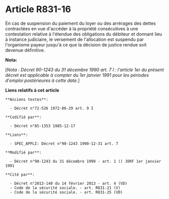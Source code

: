 # Article R831-16

En cas de suspension du paiement du loyer ou des arrérages des dettes contractées en vue d'accéder à la propriété
consécutives à une contestation relative à l'étendue des obligations du débiteur et donnant lieu à instance judiciaire, le
versement de l'allocation est suspendu par l'organisme payeur jusqu'à ce que la décision de justice rendue soit devenue
définitive.

**Nota:**

[*Nota : Décret 90-1243 du 31 décembre 1990 art. 7 I : l'article 1er du présent décret est applicable à compter du 1er
janvier 1991 pour les périodes d'emploi postérieures à cette date.*]

**Liens relatifs à cet article**

	**Anciens textes**:

	  - Décret n°72-526 1972-06-29 art. 9 I

	**Codifié par**:

	  - Décret n°85-1353 1985-12-17

	**Liens**:

	  - SPEC_APPLI: Décret n°90-1243 1990-12-31 art. 7

	**Modifié par**:

	  - Décret n°90-1243 du 31 décembre 1990 - art. 1 () JORF 1er janvier 1991

	**Cité par**:

	  - Décret n°2013-140 du 14 février 2013 - art. 4 (VD)
	  - Code de la sécurité sociale. - art. R831-21 (V)
	  - Code de la sécurité sociale. - art. R831-25 (VD)
